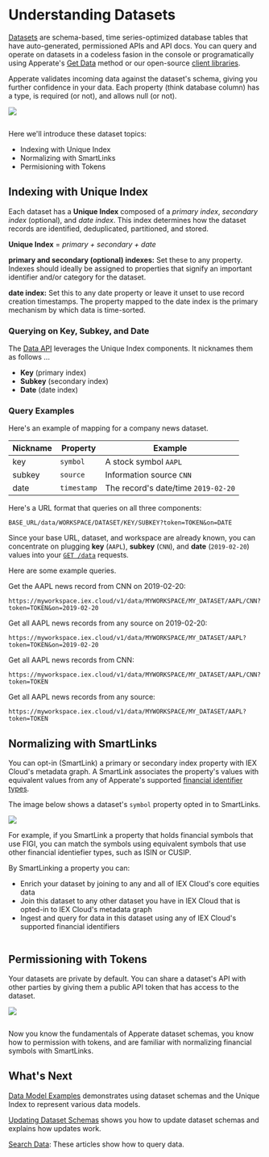 # Understanding Datasets

[Datasets](../reference/glossary.md#dataset) are schema-based, time series-optimized database tables that have auto-generated, permissioned APIs and API docs. You can query and operate on datasets in a codeless fasion in the console or programatically using Apperate's [Get Data](https://iexcloud.io/docs/apperate-apis/data/get-data) method or our open-source [client libraries](../developer-tools.md).

Apperate validates incoming data against the dataset's schema, giving you further confidence in your data. Each property (think database column) has a type, is required (or not), and allows null (or not).

![](./understanding-datasets/dataset-properties.png)

``` {seealso} See the [Dataset Properties](../reference/dataset-properties.md) reference for details on property types, constraints, and mappings.
```

Here we'll introduce these dataset topics:

- Indexing with Unique Index
- Normalizing with SmartLinks
- Permisioning with Tokens

## Indexing with Unique Index

Each dataset has a **Unique Index** composed of a *primary index*, *secondary index* (optional), and *date index*. This index determines how the dataset records are identified, deduplicated, partitioned, and stored.

**Unique Index** = *primary + secondary + date*

**primary and secondary (optional) indexes:** Set these to any property. Indexes should ideally be assigned to properties that signify an important identifier and/or category for the dataset.

**date index:** Set this to any date property or leave it unset to use record creation timestamps. The property mapped to the date index is the primary mechanism by which data is time-sorted. 

### Querying on Key, Subkey, and Date

The [Data API](https://iexcloud.io/docs/apperate-apis/data) leverages the Unique Index components. It nicknames them as follows ...

- **Key** (primary index)
- **Subkey** (secondary index)
- **Date** (date index)

### Query Examples

Here's an example of mapping for a company news dataset.

| Nickname | Property | Example |
| --- | --- | --- |
| key | `symbol` | A stock symbol `AAPL` |
| subkey | `source` | Information source `CNN` |
| date | `timestamp` | The record's date/time `2019-02-20` |

Here's a URL format that queries on all three components:

```
BASE_URL/data/WORKSPACE/DATASET/KEY/SUBKEY?token=TOKEN&on=DATE
```

Since your base URL, dataset, and workspace are already known, you can concentrate on plugging **key** (`AAPL`), **subkey** (`CNN`), and **date** (`2019-02-20`) values into your [`GET /data`](https://iexcloud.io/docs/apperate-apis/data/get-data.html) requests.

Here are some example queries.

Get the AAPL news record from CNN on 2019-02-20:

```
https://myworkspace.iex.cloud/v1/data/MYWORKSPACE/MY_DATASET/AAPL/CNN?token=TOKEN&on=2019-02-20
```

Get all AAPL news records from any source on 2019-02-20:

```
https://myworkspace.iex.cloud/v1/data/MYWORKSPACE/MY_DATASET/AAPL?token=TOKEN&on=2019-02-20
```

Get all AAPL news records from CNN:

```
https://myworkspace.iex.cloud/v1/data/MYWORKSPACE/MY_DATASET/AAPL/CNN?token=TOKEN
```

Get all AAPL news records from any source:

```
https://myworkspace.iex.cloud/v1/data/MYWORKSPACE/MY_DATASET/AAPL?token=TOKEN
```

## Normalizing with SmartLinks

You can opt-in (SmartLink) a primary or secondary index property with IEX Cloud's metadata graph. A SmartLink associates the property's values with equivalent values from any of Apperate's supported [financial identifier types](../reference/financial-identifiers.md).

The image below shows a dataset's `symbol` property opted in to SmartLinks.

![](./understanding-datasets/smartlinked-property.png)

For example, if you SmartLink a property that holds financial symbols that use FIGI, you can match the symbols using equivalent symbols that use other financial identiefier types, such as ISIN or CUSIP. 

By SmartLinking a property you can:

- Enrich your dataset by joining to any and all of IEX Cloud's core equities data
- Join this dataset to any other dataset you have in IEX Cloud that is opted-in to IEX Cloud's metadata graph
- Ingest and query for data in this dataset using any of IEX Cloud's supported financial identifiers

``` {seealso} See SmartLinks in action in [Normalized Financial Symbols](../using-core-data/using-normalized-financial-data.md).
```

## Permissioning with Tokens

Your datasets are private by default. You can share a dataset's API with other parties by giving them a public API token that has access to the dataset.

![](./understanding-datasets/api-token.png)

``` {seealso} [Access and Security](../administration/access-and-security.md) shows you how to create API tokens with fine-grained permissions.
```

Now you know the fundamentals of Apperate dataset schemas, you know how to permission with tokens, and are familiar with normalizing financial symbols with SmartLinks.

## What's Next

[Data Model Examples](./defining-schemas/data-model-examples.md) demonstrates using dataset schemas and the Unique Index to represent various data models.

[Updating Dataset Schemas](./updating-a-dataset-schema.md) shows you how to update dataset schemas and explains how updates work.

[Search Data](../search-data.md): These articles show how to query data.